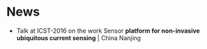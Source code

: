 # News  
* Talk at ICST-2016 on the work Sensor **platform for non-invasive ubiquitous current sensing** | China Nanjing
